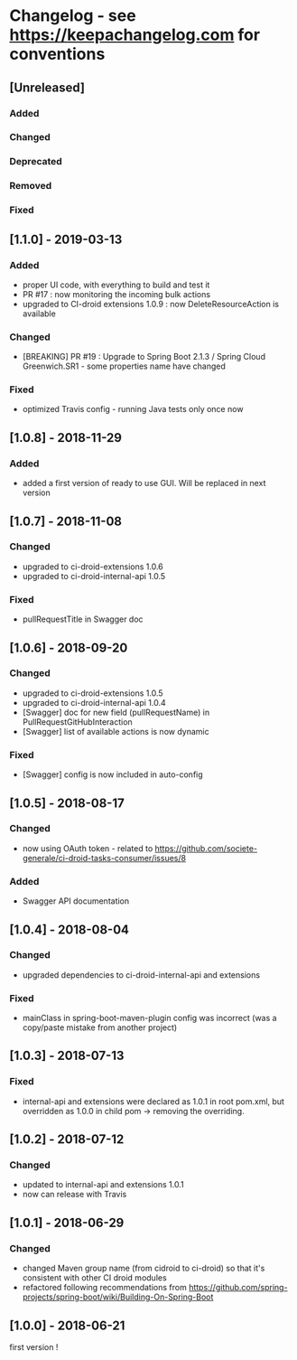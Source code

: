 # Changelog - see https://keepachangelog.com for conventions

## [Unreleased]

### Added

### Changed

### Deprecated

### Removed

### Fixed

## [1.1.0] - 2019-03-13

### Added

- proper UI code, with everything to build and test it
- PR #17 : now monitoring the incoming bulk actions
- upgraded to CI-droid extensions 1.0.9 : now DeleteResourceAction is available

### Changed

- [BREAKING] PR #19 : Upgrade to Spring Boot 2.1.3 / Spring Cloud Greenwich.SR1 - some properties name have changed

### Fixed

- optimized Travis config - running Java tests only once now

## [1.0.8] - 2018-11-29

### Added

- added a first version of ready to use GUI. Will be replaced in next version

## [1.0.7] - 2018-11-08

### Changed

- upgraded to ci-droid-extensions 1.0.6
- upgraded to ci-droid-internal-api 1.0.5

### Fixed

- pullRequestTitle in Swagger doc

## [1.0.6] - 2018-09-20

### Changed

- upgraded to ci-droid-extensions 1.0.5
- upgraded to ci-droid-internal-api 1.0.4
- [Swagger] doc for new field (pullRequestName) in PullRequestGitHubInteraction
- [Swagger] list of available actions is now dynamic

### Fixed

- [Swagger] config is now included in auto-config

## [1.0.5] - 2018-08-17

### Changed

- now using OAuth token - related to https://github.com/societe-generale/ci-droid-tasks-consumer/issues/8

### Added

- Swagger API documentation

## [1.0.4] - 2018-08-04

### Changed

- upgraded dependencies to ci-droid-internal-api and extensions

### Fixed

- mainClass in spring-boot-maven-plugin config was incorrect (was a copy/paste mistake from another project)

## [1.0.3] - 2018-07-13

### Fixed

- internal-api and extensions were declared as 1.0.1 in root pom.xml, but overridden as 1.0.0 in child pom -> removing the overriding.

## [1.0.2] - 2018-07-12

### Changed

- updated to internal-api and extensions 1.0.1
- now can release with Travis

## [1.0.1] - 2018-06-29

### Changed

- changed Maven group name (from cidroid to ci-droid) so that it's consistent with other CI droid modules
- refactored following recommendations from https://github.com/spring-projects/spring-boot/wiki/Building-On-Spring-Boot

## [1.0.0] - 2018-06-21

first version !
